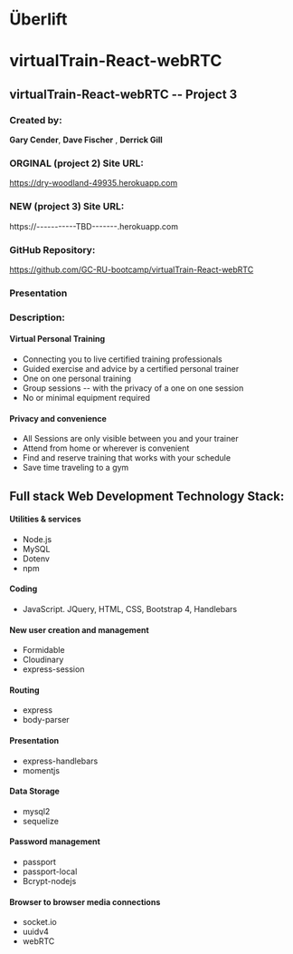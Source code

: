 # Überlift

# virtualTrain-React-webRTC
## virtualTrain-React-webRTC -- Project 3

### Created by:
__Gary Cender__, __Dave Fischer__ , __Derrick Gill__ 
### ORGINAL (project 2) Site URL: 
 https://dry-woodland-49935.herokuapp.com
### NEW (project 3) Site URL: 
 https://-----------TBD-------.herokuapp.com


### GitHub Repository: 
https://github.com/GC-RU-bootcamp/virtualTrain-React-webRTC
### Presentation


### Description:
#### Virtual Personal Training
* Connecting you to live certified training professionals
* Guided exercise and advice by a certified personal trainer
* One on one personal training
* Group sessions -- with the privacy of a one on one session
* No or minimal equipment required
#### Privacy and convenience
* All Sessions are only visible between you and your trainer
* Attend from home or wherever is convenient
* Find and reserve training that works with your schedule
* Save time traveling to a gym


## Full stack Web Development Technology Stack: 

#### Utilities & services
*   Node.js
*   MySQL   
*   Dotenv
*   npm 

#### Coding 
* JavaScript. JQuery, HTML, CSS, Bootstrap 4,  Handlebars

#### New user creation and management 
*   Formidable
*   Cloudinary   
*   express-session
 
#### Routing
*   express
*   body-parser

#### Presentation
*  express-handlebars
*  momentjs

#### Data Storage
*   mysql2
*   sequelize

#### Password management
*    passport
*    passport-local
*    Bcrypt-nodejs

#### Browser to browser media connections
*    socket.io
*    uuidv4
*    webRTC


